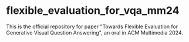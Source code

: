 # flexible_evaluation_for_vqa_mm24
This is the official repository for paper "Towards Flexible Evaluation for Generative Visual Question Answering", an oral in ACM Multimedia 2024.
